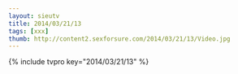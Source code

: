 ```yaml
--- 
layout: sieutv
title: 2014/03/21/13
tags: [xxx]
thumb: http://content2.sexforsure.com/2014/03/21/13/Video.jpg
---
```

{% include tvpro key="2014/03/21/13" %} 
